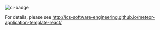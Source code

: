 ![ci-badge](https://github.com/neko-map/neko-map-app/workflows/ci-neko-map/badge.svg)

For details, please see http://ics-software-engineering.github.io/meteor-application-template-react/

